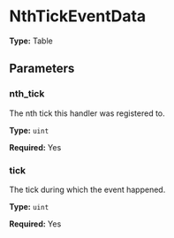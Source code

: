 # NthTickEventData

**Type:** Table

## Parameters

### nth_tick

The nth tick this handler was registered to.

**Type:** `uint`

**Required:** Yes

### tick

The tick during which the event happened.

**Type:** `uint`

**Required:** Yes

